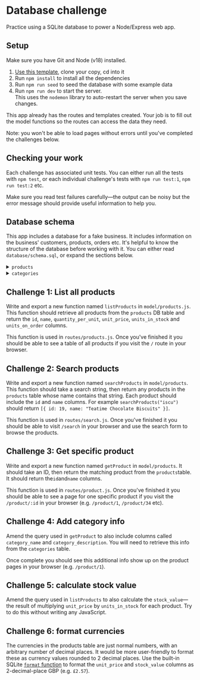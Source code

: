 # Database challenge

Practice using a SQLite database to power a Node/Express web app.

## Setup

Make sure you have Git and Node (v18) installed.

1. [Use this template](https://github.com/foundersandcoders/database-challenge/generate), clone your copy, cd into it
1. Run `npm install` to install all the dependencies
1. Run `npm run seed` to seed the database with some example data
1. Run `npm run dev` to start the server.  
   This uses the `nodemon` library to auto-restart the server when you save changes.

This app already has the routes and templates created. Your job is to fill out the model functions so the routes can access the data they need.

Note: you won't be able to load pages without errors until you've completed the challenges below.

## Checking your work

Each challenge has associated unit tests. You can either run all the tests with `npm test`, or each individual challenge's tests with `npm run test:1`, `npm run test:2` etc.

Make sure you read test failures carefully—the output can be noisy but the error message should provide useful information to help you.

## Database schema

This app includes a database for a fake business. It includes information on the business' customers, products, orders etc. It's helpful to know the structure of the database before working with it. You can either read `database/schema.sql`, or expand the sections below.

<details>
<summary><code>products</code></summary>

| column            | type    | constraints                        |
| ----------------- | ------- | ---------------------------------- |
| id                | integer | primary key autoincrement          |
| product_name      | text    | not null                           |
| category_id       | integer | references categories(category_id) |
| quantity_per_unit | text    |                                    |
| unit_price        | numeric | default 0                          |
| units_in_stock    | integer | default 0                          |
| units_on_order    | integer | default 0                          |

</details>

<details>
<summary><code>categories</code></summary>

| column      | type    | constraints               |
| ----------- | ------- | ------------------------- |
| id          | integer | primary key autoincrement |
| name        | text    |                           |
| description | text    |                           |

</details>

## Challenge 1: List all products

Write and export a new function named `listProducts` in `model/products.js`. This function should retrieve all products from the `products` DB table and return the `id`, `name`, `quantity_per_unit`, `unit_price`, `units_in_stock` and `units_on_order` columns.

This function is used in `routes/products.js`. Once you've finished it you should be able to see a table of all products if you visit the `/` route in your browser.

## Challenge 2: Search products

Write and export a new function named `searchProducts` in `model/products`. This function should take a search string, then return any products in the `products` table whose name contains that string. Each product should include the `id` and `name` columns. For example `searchProducts("iscu")` should return `[{ id: 19, name: "Teatime Chocolate Biscuits" }]`.

This function is used in `routes/search.js`. Once you've finished it you should be able to visit `/search` in your browser and use the search form to browse the products.

## Challenge 3: Get specific product

Write and export a new function named `getProduct` in `model/products`. It should take an ID, then return the matching product from the `products`table. It should return the`id`and`name` columns.

This function is used in `routes/product.js`. Once you've finished it you should be able to see a page for one specific product if you visit the `/product/:id` in your browser (e.g. `/product/1`, `/product/34` etc).

## Challenge 4: Add category info

Amend the query used in `getProduct` to also include columns called `category_name` and `category_description`. You will need to retrieve this info from the `categories` table.

Once complete you should see this additional info show up on the product pages in your browser (e.g. `/product/1`).

## Challenge 5: calculate stock value

Amend the query used in `listProducts` to also calculate the `stock_value`—the result of multiplying `unit_price` by `units_in_stock` for each product. Try to do this without writing any JavaScript.

## Challenge 6: format currencies

The currencies in the products table are just normal numbers, with an arbitrary number of decimal places. It would be more user-friendly to format these as currency values rounded to 2 decimal places. Use the built-in SQLite [`format` function](https://www.sqlite.org/printf.html#formatting_details) to format the `unit_price` and `stock_value` columns as 2-decimal-place GBP (e.g. `£2.57`).
